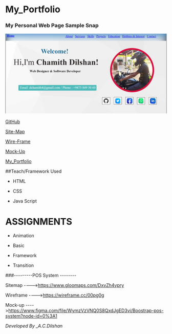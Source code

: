 # My_Portfolio


### My Personal Web Page Sample Snap

![Image of MyProfile](assets/img/snap1.PNG)

<a href="https://github.com/chamithgithub" target="_blank">GitHub</a>

<a href="https://www.gloomaps.com/alT3Jb3AJw" target="_blank">Site-Map</a>

<a href="https://wireframe.cc/gV845O" target="_blank">Wire-Frame</a>

<a href="https://www.figma.com/file/eMuo0dbXzeHLaVPW8OoGWX/portfolio?node-id=0%3A1" target="_blank">Mock-Up</a>

<a href="https://chamithgithub.github.io/My_Portfolio/" target="_blank">My_Portfolio</a>

##Teach/Framework Used

* HTML
  
* CSS
  
* Java Script

# ASSIGNMENTS

* Animation


* Basic


* Framework


* Transition


###---------POS System --------

Sitemap ---->https://www.gloomaps.com/DxvZh4vpry

Wireframe ---->https://wireframe.cc/00pg0g

Mock-up ---->https://www.figma.com/file/WymzVzVNQ0S8QxdJgED3vi/Boostrap-pos-system?node-id=0%3A1

*Developed By _A.C.Dilshan*